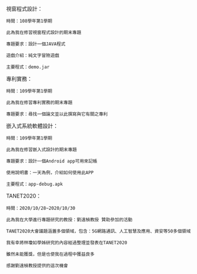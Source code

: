 視窗程式設計：

    時間：108學年第1學期
	
	此為我在修習視窗程式設計的期末專題
	
	專題要求：設計一個JAVA程式
	
	遊戲介紹：純文字冒險遊戲
	
	主要程式：demo.jar

專利實務：

    時間：109學年第1學期

    此為我在修習專利實務的期末專題

    專題要求：尋找一個論文並以此撰寫與它有關之專利

嵌入式系統軟體設計：

    時間：109學年第1學期
    
    此為我在修習嵌入式設計的期末專題
    
    專題要求：設計一個Android app可用來記帳
    
    使用說明書：一天為例，介紹如何使用此APP
    
    主要程式：app-debug.apk

TANET2020：

    時間：2020/10/28~2020/10/30
    
    此為我在大學進行專題研究的教授：劉遠楨教授 贊助參加的活動
    
    TANET2020大會議題涵蓋多個領域，包含：5G網路通訊、人工智慧及應用、資安等50多個領域
    
    我有幸將林瓊如學姊研究的內容經過整理並發表在TANET2020
    
    雖然未能獲獎，但是也使我在過程中獲益良多
    
    感謝劉遠楨教授提供的這次機會


